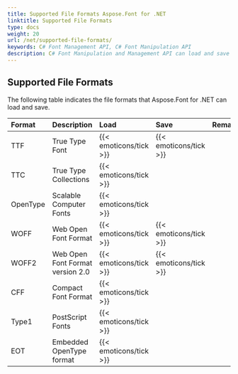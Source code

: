 ```yaml
---
title: Supported File Formats Aspose.Font for .NET
linktitle: Supported File Formats
type: docs
weight: 20
url: /net/supported-file-formats/
keywords: C# Font Management API, C# Font Manipulation API
description: C# Font Manipulation and Management API can load and save font formats that includes TTF, TTC, OpenType, CFF and Type1.
---
```


## **Supported File Formats**
The following table indicates the file formats that Aspose.Font for .NET can load and save.

|**Format**|**Description**|**Load**|**Save**|**Remarks**|
| :- | :- | :- | :- | :- |
|TTF|True Type Font|{{< emoticons/tick >}}|{{< emoticons/tick >}}| |
|TTC|True Type Collections|{{< emoticons/tick >}}| | |
|OpenType|Scalable Computer Fonts|{{< emoticons/tick >}}| | |
|WOFF|Web Open Font Format|{{< emoticons/tick >}}|{{< emoticons/tick >}}| |
|WOFF2|Web Open Font Format version 2.0|{{< emoticons/tick >}}|{{< emoticons/tick >}}| |
|CFF|Compact Font Format|{{< emoticons/tick >}}| | |
|Type1|PostScript Fonts|{{< emoticons/tick >}}| | |
|EOT|Embedded OpenType format|{{< emoticons/tick >}}| | |

